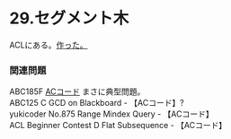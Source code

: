 # 29.セグメント木

ACLにある。[作った。](../atcoder-library/segment-tree.md)

### 関連問題

ABC185F [ACコード](https://atcoder.jp/contests/abc185/submissions/23133946) まさに典型問題。\
ABC125 C GCD on Blackboard - 【ACコード】?\
yukicoder No.875 Range Mindex Query - 【ACコード】\
ACL Beginner Contest D Flat Subsequence - 【ACコード】
